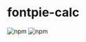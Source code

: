# fontpie-calc

![npm](https://img.shields.io/npm/v/fontpie-calc) ![npm](https://img.shields.io/npm/dm/fontpie-calc)
